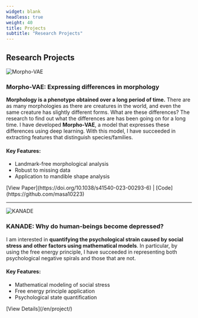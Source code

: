 ```yaml
---
widget: blank
headless: true
weight: 40
title: Projects
subtitle: "Research Projects"
---
```


<div id="projects"></div>

## Research Projects

<div class="project-item">

<div class="project-header">
  <img src="/images/projects/morpho-vae.png" alt="Morpho-VAE" class="project-thumbnail">
  <div class="project-title">
    <h3>Morpho-VAE: Expressing differences in morphology</h3>
  </div>
</div>

**Morphology is a phenotype obtained over a long period of time.** There are as many morphologies as there are creatures in the world, and even the same creature has slightly different forms. What are these differences? The research to find out what the differences are has been going on for a long time. I have developed **Morpho-VAE**, a model that expresses these differences using deep learning. With this model, I have succeeded in extracting features that distinguish species/families.

<div class="features">
<h4>Key Features:</h4>
<ul>
<li>Landmark-free morphological analysis</li>
<li>Robust to missing data</li>
<li>Application to mandible shape analysis</li>
</ul>
</div>

<div class="links">
[View Paper](https://doi.org/10.1038/s41540-023-00293-6) | [Code](https://github.com/masa10223)
</div>

</div>

---

<div class="project-item">

<div class="project-header">
  <img src="/images/projects/kanade.png" alt="KANADE" class="project-thumbnail">
  <div class="project-title">
    <h3>KANADE: Why do human-beings become depressed?</h3>
  </div>
</div>

I am interested in **quantifying the psychological strain caused by social stress and other factors using mathematical models**. In particular, by using the free energy principle, I have succeeded in representing both psychological negative spirals and those that are not.

<div class="features">
<h4>Key Features:</h4>
<ul>
<li>Mathematical modeling of social stress</li>
<li>Free energy principle application</li>
<li>Psychological state quantification</li>
</ul>
</div>

<div class="links">
[View Details](/en/project/)
</div>

</div>
